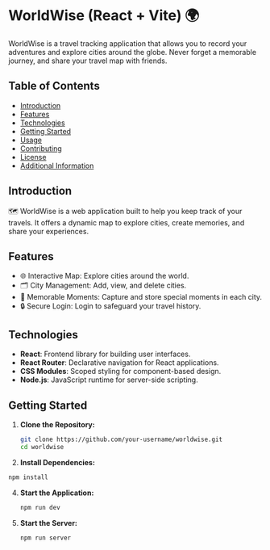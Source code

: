 # 

# WorldWise (React + Vite) 🌍

WorldWise is a travel tracking application that allows you to record your adventures and explore cities around the globe. Never forget a memorable journey, and share your travel map with friends.

## Table of Contents

- [Introduction](#introduction)
- [Features](#features)
- [Technologies](#technologies)
- [Getting Started](#getting-started)
- [Usage](#usage)
- [Contributing](#contributing)
- [License](#license)
- [Additional Information](#additional-information)

## Introduction

🗺️ WorldWise is a web application built to help you keep track of your travels. It offers a dynamic map to explore cities, create memories, and share your experiences.

## Features

- 🌐 Interactive Map: Explore cities around the world.
- 🗂️ City Management: Add, view, and delete cities.
- 📸 Memorable Moments: Capture and store special moments in each city.
- 🔒 Secure Login: Login to safeguard your travel history.

## Technologies

- **React**: Frontend library for building user interfaces.
- **React Router**: Declarative navigation for React applications.
- **CSS Modules**: Scoped styling for component-based design.
- **Node.js**: JavaScript runtime for server-side scripting.

## Getting Started

1. **Clone the Repository:**
   ```bash
   git clone https://github.com/your-username/worldwise.git
   cd worldwise
   ```
   
2.  **Install Dependencies:**
   ```bash
   npm install
   ```

4. **Start the Application:**
   ```bash
   npm run dev
   ```

5. **Start the Server:**
   ```bash
   npm run server
   ```
